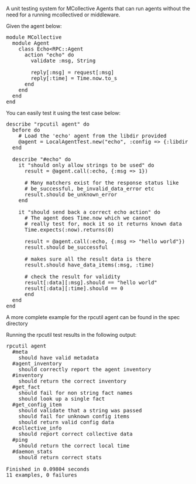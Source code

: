 A unit testing system for MCollective Agents that can
run agents without the need for a running mcollectived
or middleware.

Given the agent below:

<pre>
module MCollective
  module Agent
    class Echo&lt;RPC::Agent
      action "echo" do
        validate :msg, String

        reply[:msg] = request[:msg]
        reply[:time] = Time.now.to_s
      end
    end
  end
end
</pre>

You can easily test it using the test case below:

<pre>
describe "rpcutil agent" do
  before do
    # Load the 'echo' agent from the libdir provided
    @agent = LocalAgentTest.new("echo", :config => {:libdir => "/usr/libexec/mcollective"})
  end

  describe "#echo" do
    it "should only allow strings to be used" do
      result = @agent.call(:echo, {:msg => 1})

      # Many matchers exist for the response status like
      # be_successful, be_invalid_data_error etc
      result.should be_unknown_error
    end

    it "should send back a correct echo action" do
      # The agent does Time.now which we cannot
      # really test for, mock it so it returns known data
      Time.expects(:now).returns(0)

      result = @agent.call(:echo, {:msg => "hello world"})
      result.should be_successful

      # makes sure all the result data is there
      result.should have_data_items(:msg, :time)

      # check the result for validity
      result[:data][:msg].should == "hello world"
      result[:data][:time].should == 0
      end
  end
end
</pre>

A more complete example for the rpcutil agent can be found in the
spec directory

Running the rpcutil test results in the following output:

<pre>
rpcutil agent
  #meta
    should have valid metadata
  #agent_inventory
    should correctly report the agent inventory
  #inventory
    should return the correct inventory
  #get_fact
    should fail for non string fact names
    should look up a single fact
  #get_config_item
    should validate that a string was passed
    should fail for unknown config items
    should return valid config data
  #collective_info
    should report correct collective data
  #ping
    should return the correct local time
  #daemon_stats
    should return correct stats

Finished in 0.09804 seconds
11 examples, 0 failures
</pre>
